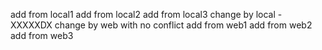 add from local1
add from local2
add from local3
change by local - XXXXXDX
change by web with no conflict
add from web1
add from web2
add from web3
